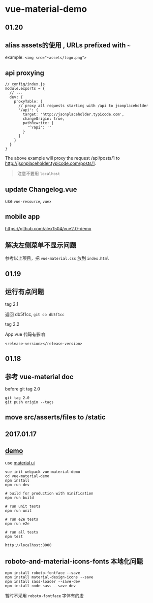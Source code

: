 vue-material-demo
===

01.20
---

## alias assets的使用 , URLs prefixed with `~` 

example: `<img src="~assets/logo.png">`


## api proxying

```
// config/index.js
module.exports = {
  // ...
  dev: {
    proxyTable: {
      // proxy all requests starting with /api to jsonplaceholder
      '/api': {
        target: 'http://jsonplaceholder.typicode.com',
        changeOrigin: true,
        pathRewrite: {
          '^/api': ''
        }
      }
    }
  }
}
```

The above example will proxy the request /api/posts/1 to http://jsonplaceholder.typicode.com/posts/1.

> 注意不要用 `localhost`

## update Changelog.vue

use `vue-resource`, `vuex`

## mobile app

https://github.com/alex1504/vue2.0-demo

## 解决左侧菜单不显示问题

参考以上项目，把 `vue-material.css` 放到 `index.html`

01.19
---

## 运行有点问题

tag 2.1

返回 db5f1cc, `git co db5f1cc`

tag 2.2

App.vue 代码有影响

```
<release-version></release-version>
```

01.18
---

## 参考 vue-material doc

before git tag 2.0

```
git tag 2.0
git push origin --tags
```

## move src/asserts/files to /static

2017.01.17
---

## [demo](http://codepen.io/vue-material/pen/WoZpMR)

use [material ui](https://github.com/marcosmoura/vue-material)

```
vue init webpack vue-material-demo
cd vue-material-demo
npm install
npm run dev

# build for production with minification
npm run build

# run unit tests
npm run unit

# run e2e tests
npm run e2e

# run all tests
npm test

```

`http://localhost:8000`

## roboto-and-material-icons-fonts 本地化问题

```
npm install roboto-fontface --save
npm install material-design-icons --save
npm install sass-loader --save-dev
npm install node-sass --save-dev
```

暂时不采用 `roboto-fontface` 字体有的虚
